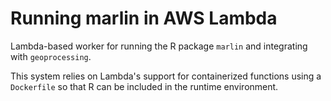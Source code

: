 # Running marlin in AWS Lambda

Lambda-based worker for running the R package `marlin` and integrating with `geoprocessing`. 

This system relies on Lambda's support for containerized functions using a `Dockerfile` so that R can be included in the runtime environment. 